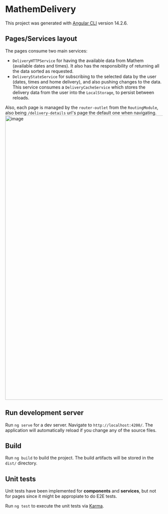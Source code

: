 # MathemDelivery

This project was generated with [Angular CLI](https://github.com/angular/angular-cli) version 14.2.6.

## Pages/Services layout

The pages consume two main services:
- `DeliveryHTTPService` for having the available data from Mathem (available dates and times). It also has the responsibility of returning all the data sorted as requested.
- `DeliveryStateService` for subscribing to the selected data by the user (dates, times and home delivery), and also pushing changes to the data. This service consumes a `DeliveryCacheService` which stores the delivery data from the user into the `LocalStorage`, to persist between reloads.

Also, each page is managed by the `router-outlet` from the `RoutingModule`, also being `/delivery-details` url's page the default one when navigating.
<img width="910" alt="image" src="https://user-images.githubusercontent.com/9503826/199543496-aa5e227c-c28c-4688-ac97-afb357608970.png">

## Run development server

Run `ng serve` for a dev server. Navigate to `http://localhost:4200/`. The application will automatically reload if you change any of the source files.

## Build

Run `ng build` to build the project. The build artifacts will be stored in the `dist/` directory.

## Unit tests

Unit tests have been implemented for **components** and **services**, but not for pages since it might be appropiate to do E2E tests.

Run `ng test` to execute the unit tests via [Karma](https://karma-runner.github.io).
